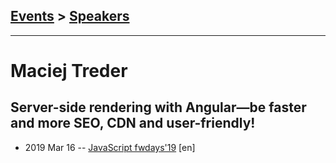 ## [Events](../README.md) > [Speakers](../speakers.md)
---

# Maciej Treder

## Server-side rendering with Angular—be faster and more SEO, CDN and user-friendly!
- 2019 Mar 16 -- [JavaScript fwdays&#39;19](https://fwdays.com/en/event/js-fwdays-2019/review/server-side-rendering-with-angular) [en]   
